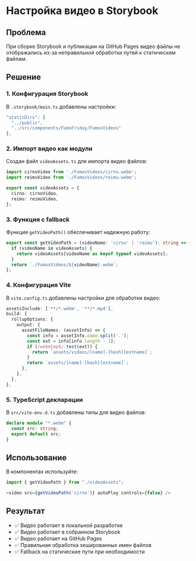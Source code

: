# Настройка видео в Storybook

## Проблема
При сборке Storybook и публикации на GitHub Pages видео файлы не отображались из-за неправильной обработки путей к статическим файлам.

## Решение

### 1. Конфигурация Storybook
В `.storybook/main.ts` добавлены настройки:
```typescript
"staticDirs": [
  "../public",
  "../src/components/FumoFriday/FumosVideos"
],
```

### 2. Импорт видео как модули
Создан файл `videoAssets.ts` для импорта видео файлов:
```typescript
import cirnoVideo from './FumosVideos/cirno.webm';
import reimuVideo from './FumosVideos/reimu.webm';

export const videoAssets = {
  cirno: cirnoVideo,
  reimu: reimuVideo,
};
```

### 3. Функция с fallback
Функция `getVideoPath()` обеспечивает надежную работу:
```typescript
export const getVideoPath = (videoName: 'cirno' | 'reimu'): string => {
  if (videoName in videoAssets) {
    return videoAssets[videoName as keyof typeof videoAssets];
  }
  return `./FumosVideos/${videoName}.webm`;
};
```

### 4. Конфигурация Vite
В `vite.config.ts` добавлены настройки для обработки видео:
```typescript
assetsInclude: ['**/*.webm', '**/*.mp4'],
build: {
  rollupOptions: {
    output: {
      assetFileNames: (assetInfo) => {
        const info = assetInfo.name.split('.');
        const ext = info[info.length - 1];
        if (/webm|mp4/.test(ext)) {
          return `assets/videos/[name]-[hash][extname]`;
        }
        return `assets/[name]-[hash][extname]`;
      },
    },
  },
},
```

### 5. TypeScript декларации
В `src/vite-env.d.ts` добавлены типы для видео файлов:
```typescript
declare module "*.webm" {
  const src: string;
  export default src;
}
```

## Использование
В компонентах используйте:
```typescript
import { getVideoPath } from "./videoAssets";

<video src={getVideoPath('cirno')} autoPlay controls={false} />
```

## Результат
- ✅ Видео работает в локальной разработке
- ✅ Видео работает в собранном Storybook
- ✅ Видео работает на GitHub Pages
- ✅ Правильная обработка хешированных имен файлов
- ✅ Fallback на статические пути при необходимости 